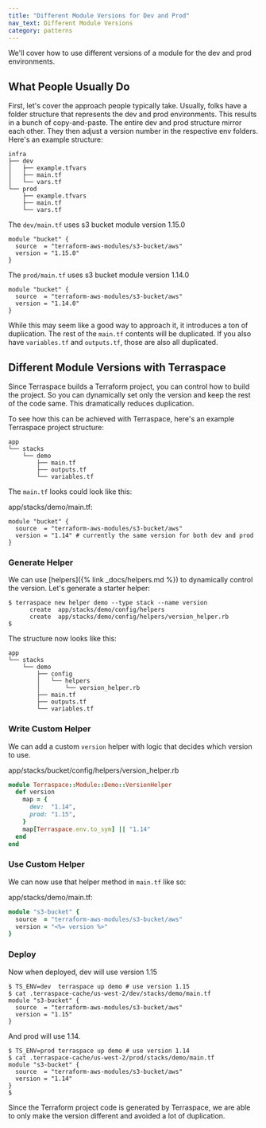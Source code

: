 ```yaml
---
title: "Different Module Versions for Dev and Prod"
nav_text: Different Module Versions
category: patterns
---
```


We'll cover how to use different versions of a module for the dev and prod environments.

## What People Usually Do

First, let's cover the approach people typically take. Usually, folks have a folder structure that represents the dev and prod environments. This results in a bunch of copy-and-paste. The entire dev and prod structure mirror each other. They then adjust a version number in the respective env folders.  Here's an example structure:

    infra
    ├── dev
    │   ├── example.tfvars
    │   ├── main.tf
    │   └── vars.tf
    └── prod
        ├── example.tfvars
        ├── main.tf
        └── vars.tf

The `dev/main.tf` uses s3 bucket module version 1.15.0

```hcl
module "bucket" {
  source  = "terraform-aws-modules/s3-bucket/aws"
  version = "1.15.0"
}
```

The `prod/main.tf` uses s3 bucket module version 1.14.0

```hcl
module "bucket" {
  source  = "terraform-aws-modules/s3-bucket/aws"
  version = "1.14.0"
}
```

While this may seem like a good way to approach it, it introduces a ton of duplication. The rest of the `main.tf` contents will be duplicated. If you also have `variables.tf` and `outputs.tf`, those are also all duplicated.

## Different Module Versions with Terraspace

Since Terraspace builds a Terraform project, you can control how to build the project. So you can dynamically set only the version and keep the rest of the code same. This dramatically reduces duplication.

To see how this can be achieved with Terraspace, here's an example Terraspace project structure:

    app
    └── stacks
        └── demo
            ├── main.tf
            ├── outputs.tf
            └── variables.tf

The `main.tf` looks could look like this:

app/stacks/demo/main.tf:

```hcl
module "bucket" {
  source  = "terraform-aws-modules/s3-bucket/aws"
  version = "1.14" # currently the same version for both dev and prod
}
```

### Generate Helper

We can use [helpers]({% link _docs/helpers.md %}) to dynamically control the version. Let's generate a starter helper:

    $ terraspace new helper demo --type stack --name version
          create  app/stacks/demo/config/helpers
          create  app/stacks/demo/config/helpers/version_helper.rb
    $

The structure now looks like this:

    app
    └── stacks
        └── demo
            ├── config
            │   └── helpers
            │       └── version_helper.rb
            ├── main.tf
            ├── outputs.tf
            └── variables.tf

### Write Custom Helper

We can add a custom `version` helper with logic that decides which version to use.

app/stacks/bucket/config/helpers/version_helper.rb

```ruby
module Terraspace::Module::Demo::VersionHelper
  def version
    map = {
      dev:  "1.14",
      prod: "1.15",
    }
    map[Terraspace.env.to_sym] || "1.14"
  end
end
```

### Use Custom Helper

We can now use that helper method in `main.tf` like so:

app/stacks/demo/main.tf:

```ruby
module "s3-bucket" {
  source  = "terraform-aws-modules/s3-bucket/aws"
  version = "<%= version %>"
}
```

### Deploy

Now when deployed, dev will use version 1.15

    $ TS_ENV=dev  terraspace up demo # use version 1.15
    $ cat .terraspace-cache/us-west-2/dev/stacks/demo/main.tf
    module "s3-bucket" {
      source  = "terraform-aws-modules/s3-bucket/aws"
      version = "1.15"
    }

And prod will use 1.14.

    $ TS_ENV=prod terraspace up demo # use version 1.14
    $ cat .terraspace-cache/us-west-2/prod/stacks/demo/main.tf
    module "s3-bucket" {
      source  = "terraform-aws-modules/s3-bucket/aws"
      version = "1.14"
    }
    $

Since the Terraform project code is generated by Terraspace, we are able to only make the version different and avoided a lot of duplication.
